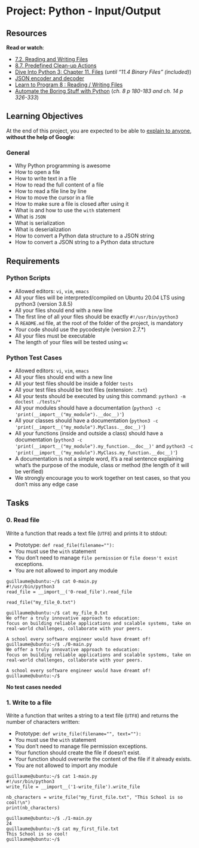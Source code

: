 # Project: Python - Input/Output

## Resources

<p><strong>Read or watch</strong>:</p>

<ul>
<li><a href="/rltoken/n4cEqOMm5PdqDE26lyWcDw" title="7.2. Reading and Writing Files" target="_blank">7.2. Reading and Writing Files</a> </li>
<li><a href="/rltoken/PhUB_UH5Ry2tGGK2VGJNGA" title="8.7. Predefined Clean-up Actions" target="_blank">8.7. Predefined Clean-up Actions</a> </li>
<li><a href="/rltoken/ciGk1flXa0Pbn8gv-x1FxQ" title="Dive Into Python 3: Chapter 11. Files" target="_blank">Dive Into Python 3: Chapter 11. Files</a> (<em>until &ldquo;11.4 Binary Files&rdquo; (included)</em>)</li>
<li><a href="/rltoken/0p1V5yvlnt3iCTE0DWV2Cg" title="JSON encoder and decoder" target="_blank">JSON encoder and decoder</a> </li>
<li><a href="/rltoken/zjejIRFH-ZgDaLLp6BWYnA" title="Learn to Program 8 : Reading / Writing Files" target="_blank">Learn to Program 8 : Reading / Writing Files</a> </li>
<li><a href="/rltoken/AOiShF_tqAawS_pKaiX51w" title="Automate the Boring Stuff with Python" target="_blank">Automate the Boring Stuff with Python</a> (<em>ch. 8 p 180-183 and ch. 14 p 326-333</em>)</li>
</ul>

<h2>Learning Objectives</h2>

<p>At the end of this project, you are expected to be able to <a href="/rltoken/Hz3CSCRXnnDyjdTSHQcUKQ" title="explain to anyone" target="_blank">explain to anyone</a>, <strong>without the help of Google</strong>:</p>

<h3>General</h3>

<ul>
<li>Why Python programming is awesome</li>
<li>How to open a file</li>
<li>How to write text in a file</li>
<li>How to read the full content of a file </li>
<li>How to read a file line by line</li>
<li>How to move the cursor in a file</li>
<li>How to make sure a file is closed after using it</li>
<li>What is and how to use the <code>with</code> statement</li>
<li>What is <code>JSON</code></li>
<li>What is serialization</li>
<li>What is deserialization</li>
<li>How to convert a Python data structure to a JSON string </li>
<li>How to convert a JSON string to a Python data structure</li>
</ul>

<h2>Requirements</h2>

<h3>Python Scripts</h3>

<ul>
<li>Allowed editors: <code>vi</code>, <code>vim</code>, <code>emacs</code></li>
<li>All your files will be interpreted/compiled on Ubuntu 20.04 LTS using python3 (version 3.8.5)</li>
<li>All your files should end with a new line</li>
<li>The first line of all your files should be exactly <code>#!/usr/bin/python3</code></li>
<li>A <code>README.md</code> file, at the root of the folder of the project, is mandatory</li>
<li>Your code should use the pycodestyle (version 2.7.*)</li>
<li>All your files must be executable</li>
<li>The length of your files will be tested using <code>wc</code></li>
</ul>

<h3>Python Test Cases</h3>

<ul>
<li>Allowed editors: <code>vi</code>, <code>vim</code>, <code>emacs</code></li>
<li>All your files should end with a new line</li>
<li>All your test files should be inside a folder <code>tests</code></li>
<li>All your test files should be text files (extension: <code>.txt</code>)</li>
<li>All your tests should be executed by using this command: <code>python3 -m doctest ./tests/*</code></li>
<li>All your modules should have a documentation (<code>python3 -c &#39;print(__import__(&quot;my_module&quot;).__doc__)&#39;</code>)</li>
<li>All your classes should have a documentation (<code>python3 -c &#39;print(__import__(&quot;my_module&quot;).MyClass.__doc__)&#39;</code>)</li>
<li>All your functions (inside and outside a class) should have a documentation (<code>python3 -c &#39;print(__import__(&quot;my_module&quot;).my_function.__doc__)&#39;</code> and <code>python3 -c &#39;print(__import__(&quot;my_module&quot;).MyClass.my_function.__doc__)&#39;</code>)</li>
<li>A documentation is not a simple word, it&rsquo;s a real sentence explaining what&rsquo;s the purpose of the module, class or method (the length of it will be verified)</li>
<li>We strongly encourage you to work together on test cases, so that you don&rsquo;t miss any edge case</li>
</ul>

<h2 class="gap">Tasks</h2>

<div class="panel-heading panel-heading-actions">
    <h3 class="panel-title">
      0. Read file
    </h3>
    
  </div>

<div class="panel-body">
    <span id="user_id" data-id="6138"></span>

<p>Write a function that reads a text file (<code>UTF8</code>) and prints it to stdout:</p>

<ul>
<li>Prototype: <code>def read_file(filename=&quot;&quot;):</code></li>
<li>You must use the <code>with</code> statement</li>
<li>You don&rsquo;t need to manage <code>file permission</code> or <code>file doesn&#39;t exist</code> exceptions.</li>
<li>You are not allowed to import any module</li>
</ul>

<pre><code>guillaume@ubuntu:~/$ cat 0-main.py
#!/usr/bin/python3
read_file = __import__(&#39;0-read_file&#39;).read_file

read_file(&quot;my_file_0.txt&quot;)

guillaume@ubuntu:~/$ cat my_file_0.txt
We offer a truly innovative approach to education:
focus on building reliable applications and scalable systems, take on real-world challenges, collaborate with your peers. 

A school every software engineer would have dreamt of!
guillaume@ubuntu:~/$ ./0-main.py
We offer a truly innovative approach to education:
focus on building reliable applications and scalable systems, take on real-world challenges, collaborate with your peers. 

A school every software engineer would have dreamt of!
guillaume@ubuntu:~/$ 
</code></pre>

<p><strong>No test cases needed</strong></p>

  </div>

<div class="panel-heading panel-heading-actions">
    <h3 class="panel-title">
      1. Write to a file
    </h3>
  </div>

  <div class="panel-body">
    <span id="user_id" data-id="6138"></span>

    
  <p>Write a function that writes a string to a text file (<code>UTF8</code>) and returns the number of characters written:</p>

<ul>
<li>Prototype: <code>def write_file(filename=&quot;&quot;, text=&quot;&quot;):</code></li>
<li>You must use the <code>with</code> statement</li>
<li>You don&rsquo;t need to manage file permission exceptions.</li>
<li>Your function should create the file if doesn&rsquo;t exist.</li>
<li>Your function should overwrite the content of the file if it already exists.</li>
<li>You are not allowed to import any module</li>
</ul>

<pre><code>guillaume@ubuntu:~/$ cat 1-main.py
#!/usr/bin/python3
write_file = __import__(&#39;1-write_file&#39;).write_file

nb_characters = write_file(&quot;my_first_file.txt&quot;, &quot;This School is so cool!\n&quot;)
print(nb_characters)

guillaume@ubuntu:~/$ ./1-main.py
24
guillaume@ubuntu:~/$ cat my_first_file.txt
This School is so cool!
guillaume@ubuntu:~/$ 
</code></pre>